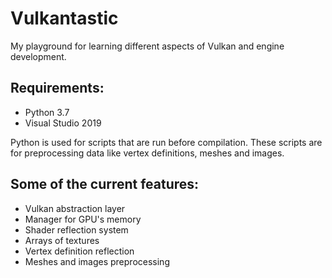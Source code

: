# Vulkantastic

My playground for learning different aspects of Vulkan and engine development.

## Requirements:

* Python 3.7
* Visual Studio 2019

Python is used for scripts that are run before compilation.
These scripts are for preprocessing data like vertex definitions, meshes and images.

## Some of the current features:

* Vulkan abstraction layer
* Manager for GPU's memory
* Shader reflection system
* Arrays of textures
* Vertex definition reflection
* Meshes and images preprocessing


